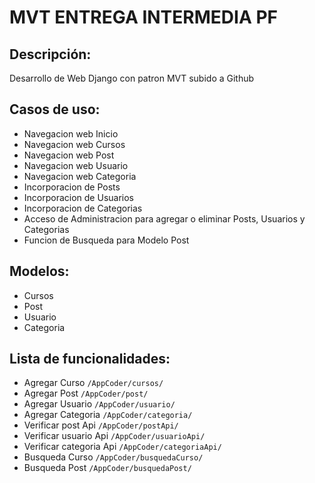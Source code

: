 # MVT ENTREGA INTERMEDIA PF
## Descripción:

Desarrollo de Web Django con patron MVT subido a Github

## Casos de uso: 
  * Navegacion web Inicio
  * Navegacion web Cursos
  * Navegacion web Post
  * Navegacion web Usuario
  * Navegacion web Categoria
  * Incorporacion de Posts
  * Incorporacion de Usuarios
  * Incorporacion de Categorias
  * Acceso de Administracion para agregar o eliminar Posts, Usuarios y Categorias
  * Funcion de Busqueda para Modelo Post
  
## Modelos: 
* Cursos
* Post
* Usuario
* Categoria

## Lista de funcionalidades:
* Agregar Curso         ```/AppCoder/cursos/```
* Agregar Post          ```/AppCoder/post/```
* Agregar Usuario       ```/AppCoder/usuario/```
* Agregar Categoria     ```/AppCoder/categoria/```
* Verificar post Api    ```/AppCoder/postApi/```
* Verificar usuario Api ```/AppCoder/usuarioApi/```
* Verificar categoria Api ```/AppCoder/categoriaApi/```
* Busqueda Curso        ```/AppCoder/busquedaCurso/```
* Busqueda Post         ```/AppCoder/busquedaPost/```